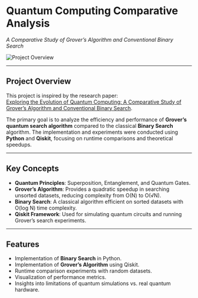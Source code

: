 # Quantum Computing Comparative Analysis  
_A Comparative Study of Grover’s Algorithm and Conventional Binary Search_

![Project Overview]()  

---

## Project Overview
This project is inspired by the research paper:  
[Exploring the Evolution of Quantum Computing: A Comparative Study of Grover’s Algorithm and Conventional Binary Search](https://doi.org/10.23880/oajda-16000153).

The primary goal is to analyze the efficiency and performance of **Grover’s quantum search algorithm** compared to the classical **Binary Search** algorithm. The implementation and experiments were conducted using **Python** and **Qiskit**, focusing on runtime comparisons and theoretical speedups.

---

## Key Concepts
- **Quantum Principles**: Superposition, Entanglement, and Quantum Gates.  
- **Grover’s Algorithm**: Provides a quadratic speedup in searching unsorted datasets, reducing complexity from O(N) to O(√N).  
- **Binary Search**: A classical algorithm efficient on sorted datasets with O(log N) time complexity.  
- **Qiskit Framework**: Used for simulating quantum circuits and running Grover’s search experiments.

---

## Features
- Implementation of **Binary Search** in Python.  
- Implementation of **Grover’s Algorithm** using Qiskit.  
- Runtime comparison experiments with random datasets.  
- Visualization of performance metrics.  
- Insights into limitations of quantum simulations vs. real quantum hardware.  

